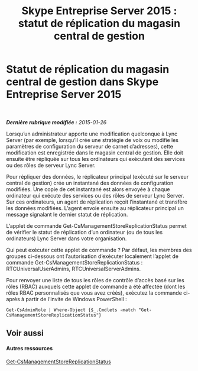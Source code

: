 ﻿---
title: 'Skype Entreprise Server 2015 : statut de réplication du magasin central de gestion'
TOCTitle: Statut de réplication du magasin central de gestion
ms:assetid: f514f88d-986b-4e45-b79b-e04a7616c1fe
ms:mtpsurl: https://technet.microsoft.com/fr-fr/library/Dn720926(v=OCS.15)
ms:contentKeyID: 62240071
ms.date: 05/20/2016
mtps_version: v=OCS.15
ms.translationtype: HT
---

# Statut de réplication du magasin central de gestion dans Skype Entreprise Server 2015

 

_**Dernière rubrique modifiée :** 2015-01-26_

Lorsqu’un administrateur apporte une modification quelconque à Lync Server (par exemple, lorsqu’il crée une stratégie de voix ou modifie les paramètres de configuration du serveur de carnet d’adresses), cette modification est enregistrée dans le magasin central de gestion. Elle doit ensuite être répliquée sur tous les ordinateurs qui exécutent des services ou des rôles de serveur Lync Server.

Pour répliquer des données, le réplicateur principal (exécuté sur le serveur central de gestion) crée un instantané des données de configuration modifiées. Une copie de cet instantané est alors envoyée à chaque ordinateur qui exécute des services ou des rôles de serveur Lync Server. Sur ces ordinateurs, un agent de réplication reçoit l’instantané et transfère les données modifiées. L’agent envoie ensuite au réplicateur principal un message signalant le dernier statut de réplication.

L’applet de commande Get-CsManagementStoreReplicationStatus permet de vérifier le statut de réplication d’un ordinateur (ou de tous les ordinateurs) Lync Server dans votre organisation.

Qui peut exécuter cette applet de commande ? Par défaut, les membres des groupes ci-dessous ont l’autorisation d’exécuter localement l’applet de commande Get-CsManagementStoreReplicationStatus : RTCUniversalUserAdmins, RTCUniversalServerAdmins.

Pour renvoyer une liste de tous les rôles de contrôle d’accès basé sur les rôles (RBAC) auxquels cette applet de commande a été affectée (dont les rôles RBAC personnalisés que vous avez créés), exécutez la commande ci-après à partir de l’invite de Windows PowerShell :

    Get-CsAdminRole | Where-Object {$_.Cmdlets -match "Get-CsManagementStoreReplicationStatus"}

## Voir aussi

#### Autres ressources

[Get-CsManagementStoreReplicationStatus](get-csmanagementstorereplicationstatus.md)

